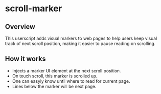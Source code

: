 # scroll-marker

## Overview
This userscript adds visual markers to web pages to help users keep visual track of next scroll position, making it easier to pause reading on scrolling.

## How it works
- Injects a marker UI element at the next scroll position.
- On touch scroll, this marker is scrolled up.
- One can easyly know until where to read for current page.
- Lines below the marker will be next page.
